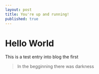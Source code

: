 ```yaml
---
layout: post
title: You're up and running!
published: true
---
```

# Hello World
This is a test entry into blog the first

> In the begginning there was darkness